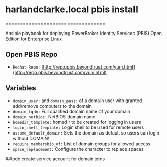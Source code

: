 # harlandclarke.local pbis install
==================================

Ansible playbook for deploying PowerBroker Identity Services (PBIS) Open Edition for Enterprise Linux

## Open PBIS Repo
* `Redhat Repo:` [http://repo.pbis.beyondtrust.com/yum.html](http://repo.pbis.beyondtrust.com/yum.html)

## Variables
* `domain_user:` and `domain_pass:` of a domain user with granted add/remove computers to the domain
* `domain_fqdn:` Full qualified domain name of your domain
* `domain_netbios:` NetBIOS domain name
* `homedir_template:` homedir to be created for logging in users
* `login_shell_template:` Login shell to be used for remote users
* `assume_default_domain:` Sets the domain as default so users can login without DOMAIN\\
* `require_membership_of:` List of domain groups for allowed access
* `space_replacement:` Configure the character to replace spaces

##todo
create service account for domain joins
